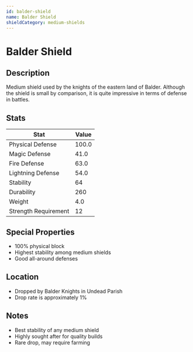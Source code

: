 ```yaml
---
id: balder-shield
name: Balder Shield
shieldCategory: medium-shields
---
```


# Balder Shield

## Description
Medium shield used by the knights of the eastern land of Balder. Although the shield is small by comparison, it is quite impressive in terms of defense in battles.

## Stats

| Stat | Value |
|------|-------|
| Physical Defense | 100.0 |
| Magic Defense | 41.0 |
| Fire Defense | 63.0 |
| Lightning Defense | 54.0 |
| Stability | 64 |
| Durability | 260 |
| Weight | 4.0 |
| Strength Requirement | 12 |

## Special Properties
- 100% physical block
- Highest stability among medium shields
- Good all-around defenses

## Location
- Dropped by Balder Knights in Undead Parish
- Drop rate is approximately 1%

## Notes
- Best stability of any medium shield
- Highly sought after for quality builds
- Rare drop, may require farming